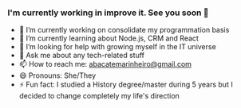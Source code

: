 ### I'm currently working in improve it. See you soon 💜

- 🔭 I’m currently working on consolidate my programmation basis
- 🌱 I’m currently learning about Node.js, CRM and React
- 🤔 I’m looking for help with growing myself in the IT universe
- 💬 Ask me about any tech-related stuff
- 📫 How to reach me: abacatemarinheiro@gmail.com
- 😄 Pronouns: She/They
- ⚡ Fun fact: I studied a History degree/master during 5 years but I decided to change completely my life's direction
